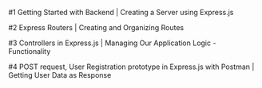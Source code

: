 #1 Getting Started with Backend | Creating a Server using Express.js

#2 Express Routers | Creating and Organizing Routes

#3 Controllers in Express.js | Managing Our Application Logic - Functionality

#4 POST request, User Registration prototype in Express.js with Postman | Getting User Data as Response
